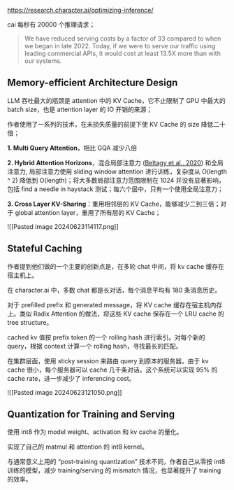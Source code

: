 https://research.character.ai/optimizing-inference/

cai 每秒有 20000 个推理请求；

> We have reduced serving costs by a factor of 33 compared to when we began in late 2022. Today, if we were to serve our traffic using leading commercial APIs, it would cost at least 13.5X more than with our systems.
## Memory-efficient Architecture Design

LLM 吞吐最大的瓶颈是 attention 中的 KV Cache，它不止限制了 GPU 中最大的 batch size，也是 attention layer 的 IO 开销的来源；

作者使用了一系列的技术，在未损失质量的前提下使 KV Cache 的 size 降低二十倍；

**1. Multi Query Attention**，相比 GQA 减少八倍

**2. Hybrid Attention Horizons**，混合局部注意力 ([Beltagy et al., 2020](https://arxiv.org/abs/2004.05150v2?ref=research.character.ai)) 和全局注意力, 局部注意力使用 sliding window attention 进行训练，复杂度从 O(length ^ 2) 降低到 O(length)；将大多数局部注意力范围限制在 1024 并没有显著影响，包括 find a needle in haystack 测试；每六个层中，只有一个使用全局注意力；

**3. Cross Layer KV-Sharing**：重用相邻层的 KV Cache，能够减少二到三倍；对于 global attention layer，重用了所有层的 KV Cache；

![[Pasted image 20240623114117.png]]

## Stateful Caching

作者提到他们做的一个主要的创新点是，在多轮 chat 中间，将 kv cache 缓存在宿主机上。

在 character.ai 中，多数 chat 都是长对话，每个消息平均有 180 条消息历史。

对于 prefilled prefix 和 generated message，将 KV cache 缓存在宿主机内存上。类似 Radix Attention 的做法，将这些 KV cache 保存在一个 LRU cache 的 tree structure。

cached kv 值按 prefix token 的一个 rolling hash 进行索引。对每个新的 query，根据 context 计算一个 rolling hash，寻找最长的匹配。

在集群层面，使用 sticky session 来路由 query 到原本的服务器。由于 kv cache 很小，每个服务器可以 cache 几千条对话。这个系统可以实现 95% 的 cache rate，进一步减少了 inferencing cost。

![[Pasted image 20240623121050.png]]
## Quantization for Training and Serving

使用 int8 作为 model weight、activation 和 kv cache 的量化。

实现了自己的 matmul 和 attention 的 int8 kernel。

与通常意义上用的 “post-training quantization” 技术不同，作者自己从零按 int8 训练的模型，减少 training/serving 的 mismatch 情况，也显著提升了 training 的效率。